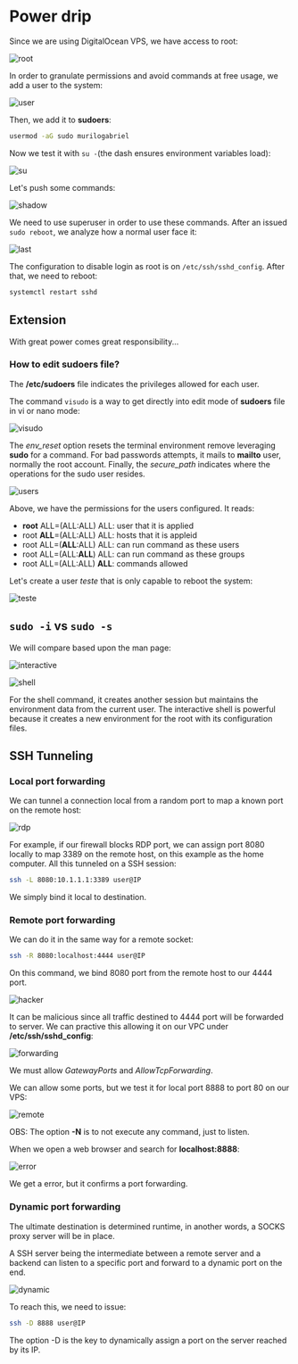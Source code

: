 # Power drip

Since we are using DigitalOcean VPS, we have access to root:

![root](images/root.png)

In order to granulate permissions and avoid commands at free usage, we add a user to the system:

![user](images/user.png)

Then, we add it to **sudoers**:
```bash
usermod -aG sudo murilogabriel
```
Now we test it with ```su -```(the dash ensures environment variables load):

![su](images/su.png)

Let's push some commands:

![shadow](images/shadow.png)

We need to use superuser in order to use these commands. After an issued ```sudo reboot```, we analyze how a normal user face it:

![last](images/last.png)

The configuration to disable login as root is on ```/etc/ssh/sshd_config```.
After that, we need to reboot:

```bash
systemctl restart sshd
```


## Extension
With great power comes great responsibility...

### How to edit sudoers file?
The **/etc/sudoers** file indicates the privileges allowed for each user.

The command ```visudo``` is a way to get directly into edit mode of **sudoers** file in vi or nano mode:

![visudo](images/visudo.png)

The *env_reset* option resets the terminal environment remove leveraging **sudo** for a command. For bad passwords attempts, it mails to **mailto** user, normally the root account.
Finally, the *secure_path* indicates where the operations for the sudo user resides.

![users](images/users.png)

Above, we have the permissions for the users configured. It reads:
* **root** ALL=(ALL:ALL) ALL: user that it is applied
* root **ALL**=(ALL:ALL) ALL: hosts that it is appleid
* root ALL=(**ALL**:ALL) ALL: can run command as these users
* root ALL=(ALL:**ALL**) ALL:  can run command as these groups
* root ALL=(ALL:ALL) **ALL**: commands allowed

Let's create a user *teste* that is only capable to reboot the system:

![teste](images/teste.png)

## ```sudo -i``` vs ```sudo -s```

We will compare based upon the man page:

![interactive](images/interactive.png)

![shell](images/shell.png)

For the shell command, it creates another session but maintains the environment data from the current user. The interactive shell is powerful because it creates a new environment for the root with its configuration files.

## SSH Tunneling

### Local port forwarding

We can tunnel a connection local from a random port to map a known port on the remote host:

![rdp](images/rdp.png)

For example, if our firewall blocks RDP port, we can assign port 8080 locally to map 3389 on the remote host, on this example as the home computer. All this tunneled on a SSH session:
```bash
ssh -L 8080:10.1.1.1:3389 user@IP
```
We simply bind it local to destination.

### Remote port forwarding

We can do it in the same way for a remote socket:
```bash
ssh -R 8080:localhost:4444 user@IP
```

On this command, we bind 8080 port from the remote host to our 4444 port.

![hacker](images/hacker.png)

It can be malicious since all traffic destined to 4444 port will be forwarded to server.
We can practive this allowing it on our VPC under **/etc/ssh/sshd_config**:

![forwarding](images/forwarding.png)

We must allow *GatewayPorts* and *AllowTcpForwarding*.

We can allow some ports, but we test it for local port 8888 to port 80 on our VPS:

![remote](images/remote-forwarding.png)

OBS: The option **-N** is to not execute any command, just to listen.

When we open a web browser and search for **localhost:8888**:

![error](images/error.png)

We get a error, but it confirms a port forwarding.

### Dynamic port forwarding

The ultimate destination is determined runtime, in another words, a SOCKS proxy server will be in place.

A SSH server being the intermediate between a remote server and a backend can listen to a specific port and forward to a dynamic port on the end.

![dynamic](images/dynamic.png)

To reach this, we need to issue:

```bash
ssh -D 8888 user@IP
```

The option -D is the key to dynamically assign a port on the server reached by its IP.
